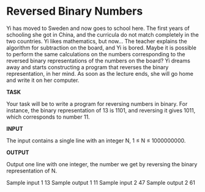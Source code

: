 # Reversed Binary Numbers

Yi has moved to Sweden and now goes to school here. The first years of schooling she got in China, and the curricula do not match completely in the two countries. Yi likes mathematics, but now… The teacher explains the algorithm for subtraction on the board, and Yi is bored. Maybe it is possible to perform the same calculations on the numbers corresponding to the reversed binary representations of the numbers on the board? Yi dreams away and starts constructing a program that reverses the binary representation, in her mind. As soon as the lecture ends, she will go home and write it on her computer.

**TASK**

Your task will be to write a program for reversing numbers in binary. For instance, the binary representation of 13 is 1101, and reversing it gives 1011, which corresponds to number 11.

**INPUT**

The input contains a single line with an integer N, 1 ≤ N ≤ 1000000000.

**OUTPUT**

Output one line with one integer, the number we get by reversing the binary representation of N.

Sample input 1
13
Sample output 1
11
Sample input 2
47
Sample output 2
61

